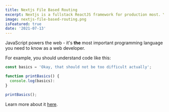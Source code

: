 ```yaml
---
title: Nextjs File Based Routing
excerpt: Nextjs is a fullstack ReactJS framework for production most. You probably don't know it well enough!
image: nextjs-file-based-routing.png
isFeatured: true
date: '2021-07-13'
---
```


JavaScript powers the web - it's **the** most important programming language you need to know as a web developer.

For example, you should understand code like this:

```js
const basics = 'Okay, that should not be too difficult actually';

function printBasics() {
  console.log(basics):
}

printBasics();
```

Learn more about it [here](https://academind.com).
